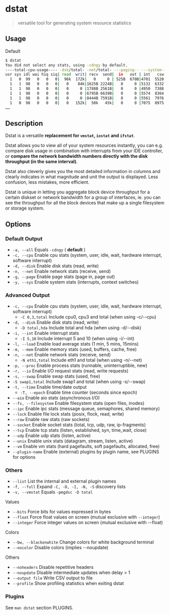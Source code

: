 # dstat

> versatile tool for generating system resource statistics

## Usage

Default

```bash
$ dstat
You did not select any stats, using -cdngy by default.
----total-cpu-usage---- -dsk/total- -net/total- ---paging-- ---system--
usr sys idl wai hiq siq| read  writ| recv  send|  in   out | int   csw
  1   0  99   0   0   0|  96k  172k|   0     0 | 525B  670B|4701  5520
  1   1  98   0   0   0|   0    84k|1625B 2224B|   0     0 |5132  6332
  1   1  98   0   0   0|   0     0 |1788B 2561B|   0     0 |4950  7388
  1   1  98   0   0   0|   0     0 |6795B 6639B|   0     0 |5574  8364
  1   1  98   0   0   0|   0     0 |8444B 7591B|   0     0 |5561  7976
  1   0  98   0   0   0|   0   152k|  50k   45k|   0     0 |7075  8975
……
```

## Description

Dstat is a versatile **replacement for `vmstat`, `iostat` and `ifstat`**.

Dstat allows you to view all of your system resources instantly, you can e.g. compare disk usage in combination with interrupts from your IDE controller, or **compare the network bandwidth numbers directly with the disk throughput (in the same interval)**.

Dstat also cleverly gives you the most detailed information in columns and clearly indicates in what magnitude and unit the output is displayed. Less confusion, less mistakes, more efficient.

Dstat is unique in letting you aggregate block device throughput for a certain diskset or network bandwidth for a group of interfaces, ie. you can see the throughput for all the block devices that make up a single filesystem or storage system.

## Options

### Default Output

- `-a, --all` Equals `-cdngy` ( **default** )
- `-c, --cpu` Enable cpu stats (system, user, idle, wait, hardware interrupt, software interrupt)
- `-d, --disk` Enable disk stats (read, write)
- `-n, --net` Enable network stats (receive, send)
- `-g, --page` Enable page stats (page in, page out)
- `-y, --sys` Enable system stats (interrupts, context switches)

### Advanced Output

- `-c, --cpu` Enable cpu stats (system, user, idle, wait, hardware interrupt, software interrupt)
    - `-C 0,3,total` Include cpu0, cpu3 and total (when using -c/--cpu)
- `-d, --disk` Enable disk stats (read, write)
    - `-D total,hda` Include total and hda (when using -d/--disk)
- `-i, --int` Enable interrupt stats
    - `-I 5,10` Include interrupt 5 and 10 (when using -i/--int)
- `-l, --load` Enable load average stats (1 min, 5 mins, 15mins)
- `-m, --mem` Enable memory stats (used, buffers, cache, free)
- `-n, --net` Enable network stats (receive, send)
    - `-N eth1,total` Include eth1 and total (when using -n/--net)
- `-p, --proc` Enable process stats (runnable, uninterruptible, new)
- `-r, --io` Enable I/O request stats (read, write requests)
- `-s, --swap` Enable swap stats (used, free)
- `-S swap1,total` Include swap1 and total (when using -s/--swap)
- `-t, --time` Enable time/date output
    - `-T, --epoch` Enable time counter (seconds since epoch)
- `--aio` Enable aio stats (asynchronous I/O)
- `--fs, --filesystem` Enable filesystem stats (open files, inodes)
- `--ipc` Enable ipc stats (message queue, semaphores, shared memory)
- `--lock` Enable file lock stats (posix, flock, read, write)
- `--raw` Enable raw stats (raw sockets)
- `--socket` Enable socket stats (total, tcp, udp, raw, ip-fragments)
- `--tcp` Enable tcp stats (listen, established, syn, time_wait, close)
- `--udp` Enable udp stats (listen, active)
- `--unix` Enable unix stats (datagram, stream, listen, active)
- `--vm` Enable vm stats (hard pagefaults, soft pagefaults, allocated, free)
- `--plugin-name` Enable (external) plugins by plugin name, see PLUGINS for options

### Others

- `--list` List the internal and external plugin names
- `-f, --full` Expand `-C, -D, -I, -N, -S` discovery lists
- `-v, --vmstat` Equals `-pmgdsc -D total`

Values

- `--bits` Force bits for values expressed in bytes
- `--float` Force float values on screen (mutual exclusive with `--integer`)
- `--integer` Force integer values on screen (mutual exclusive with --float)

Colors

- `--bw, --blackonwhite` Change colors for white background terminal
- `--nocolor` Disable colors (implies --noupdate)

Others

- `--noheaders` Disable repetitive headers
- `--noupdate` Disable intermediate updates when delay > 1
- `--output file` Write CSV output to file
- `--profile` Show profiling statistics when exiting dstat

### Plugins

See `man dstat` section PLUGINS.
